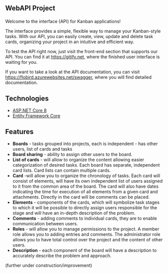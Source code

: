 ## WebAPI Project<p/>

Welcome to the interface (API) for Kanban applications!

The interface provides a simple, flexible way to manage your Kanban-style tasks. With our API, you can easily create, view, update and delete task cards, organizing your project in an intuitive and efficient way.

To test the API right now, just visit the front-end section that supports our API. You can find it at https://gitify.net, where the finished user interface is waiting for you.

If you want to take a look at the API documentation, you can visit https://flobird.azurewebsites.net/swagger, where you will find detailed documentation.

## Technologies

* [ASP.NET Core 8](https://learn.microsoft.com/en-us/aspnet/core/release-notes/aspnetcore-8.0?view=aspnetcore-8.0)
* [Entity Framework Core](https://docs.microsoft.com/en-us/ef/core/)

## Features
* **Boards** - tasks grouped into projects, each is independent - has other 
users, list of cards and tasks
* **Board sharing** - ability to assign other users to the board. 
* **List of cards** - will allow to organize the content allowing easier categorization of
desired tasks. Each board has separate, independent card lists. Card lists can contain 
multiple cards.
* **Card** -will allow you to organize the chronology of tasks. Each card will consist of 
elements, will have its own independent list of users assigned to it from the 
common area of the board. The card will also have dates indicating the time for 
execution of all elements from a given card and attachments. Directly in the card will be
comments can be placed.
* **Elements** - components of the cards, which will symbolize task stages to which it will be possible to
directly assign users responsible for the stage and will have
an in-depth description of the problem.
* **Comments** - adding comments to individual cards, they are to enable 
communication between users.
* **Roles** - will allow you to manage permissions to the project. A member role allows you to 
adding entries and comments. The administrator role allows you to have total control over 
the project and the content of other users.
* **Description** - each component of the board will have a description to accurately describe the 
problem and approach.


(further under construction/improvement)
